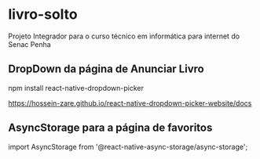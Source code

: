 # livro-solto

Projeto Integrador para o curso técnico em informática para internet do Senac Penha

## DropDown da página de Anunciar Livro

npm install react-native-dropdown-picker

https://hossein-zare.github.io/react-native-dropdown-picker-website/docs

## AsyncStorage para a página de favoritos

import AsyncStorage from '@react-native-async-storage/async-storage';
